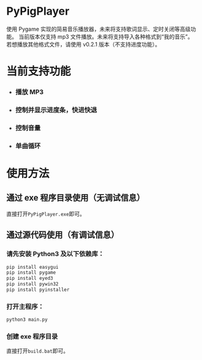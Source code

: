 # PyPigPlayer

使用 Pygame 实现的简易音乐播放器，未来将支持歌词显示、定时关闭等高级功能。
当前版本仅支持 mp3 文件播放。未来将支持导入各种格式到“我的音乐”。
若想播放其他格式文件，请使用 v0.2.1 版本（不支持进度功能）。

# 当前支持功能

- ### 播放 MP3
- ### 控制并显示进度条，快进快退
- ### 控制音量
- ### 单曲循环

# 使用方法

## 通过 exe 程序目录使用（无调试信息）

直接打开`PyPigPlayer.exe`即可。

## 通过源代码使用（有调试信息）

### 请先安装 Python3 及以下依赖库：

```bash
pip install easygui
pip install pygame
pip install eyed3
pip install pywin32
pip install pyinstaller
```

### 打开主程序：

```bash
python3 main.py
```

### 创建 exe 程序目录

直接打开`build.bat`即可。
